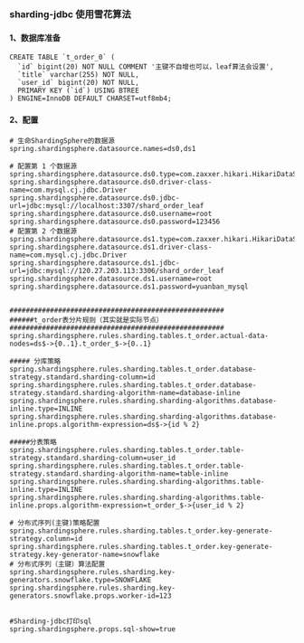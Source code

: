 ### sharding-jdbc 使用雪花算法
#### 1、数据库准备
    CREATE TABLE `t_order_0` (
      `id` bigint(20) NOT NULL COMMENT '主键不自增也可以，leaf算法会设置',
      `title` varchar(255) NOT NULL,
      `user_id` bigint(20) NOT NULL,
      PRIMARY KEY (`id`) USING BTREE
    ) ENGINE=InnoDB DEFAULT CHARSET=utf8mb4;
#### 2、配置    
    # 生命ShardingSphere的数据源
    spring.shardingsphere.datasource.names=ds0,ds1
    
    # 配置第 1 个数据源
    spring.shardingsphere.datasource.ds0.type=com.zaxxer.hikari.HikariDataSource
    spring.shardingsphere.datasource.ds0.driver-class-name=com.mysql.cj.jdbc.Driver
    spring.shardingsphere.datasource.ds0.jdbc-url=jdbc:mysql://localhost:3307/shard_order_leaf
    spring.shardingsphere.datasource.ds0.username=root
    spring.shardingsphere.datasource.ds0.password=123456
    # 配置第 2 个数据源
    spring.shardingsphere.datasource.ds1.type=com.zaxxer.hikari.HikariDataSource
    spring.shardingsphere.datasource.ds1.driver-class-name=com.mysql.cj.jdbc.Driver
    spring.shardingsphere.datasource.ds1.jdbc-url=jdbc:mysql://120.27.203.113:3306/shard_order_leaf
    spring.shardingsphere.datasource.ds1.username=root
    spring.shardingsphere.datasource.ds1.password=yuanban_mysql
    
    
    #####################################################
    ######t_order表分片规则（其实就是实际节点）
    #####################################################
    spring.shardingsphere.rules.sharding.tables.t_order.actual-data-nodes=ds$->{0..1}.t_order_$->{0..1}
    
    ##### 分库策略
    spring.shardingsphere.rules.sharding.tables.t_order.database-strategy.standard.sharding-column=id
    spring.shardingsphere.rules.sharding.tables.t_order.database-strategy.standard.sharding-algorithm-name=database-inline
    spring.shardingsphere.rules.sharding.sharding-algorithms.database-inline.type=INLINE
    spring.shardingsphere.rules.sharding.sharding-algorithms.database-inline.props.algorithm-expression=ds$->{id % 2}
    
    #####分表策略
    spring.shardingsphere.rules.sharding.tables.t_order.table-strategy.standard.sharding-column=user_id
    spring.shardingsphere.rules.sharding.tables.t_order.table-strategy.standard.sharding-algorithm-name=table-inline
    spring.shardingsphere.rules.sharding.sharding-algorithms.table-inline.type=INLINE
    spring.shardingsphere.rules.sharding.sharding-algorithms.table-inline.props.algorithm-expression=t_order_$->{user_id % 2}
    
    # 分布式序列(主键)策略配置
    spring.shardingsphere.rules.sharding.tables.t_order.key-generate-strategy.column=id
    spring.shardingsphere.rules.sharding.tables.t_order.key-generate-strategy.key-generator-name=snowflake
    # 分布式序列（主键）算法配置
    spring.shardingsphere.rules.sharding.key-generators.snowflake.type=SNOWFLAKE
    spring.shardingsphere.rules.sharding.key-generators.snowflake.props.worker-id=123
    
    
    #Sharding-jdbc打印sql
    spring.shardingsphere.props.sql-show=true    
    